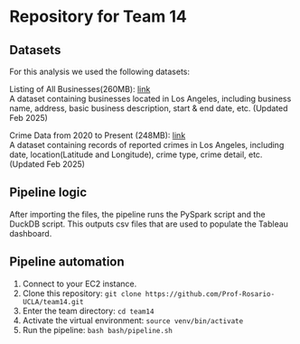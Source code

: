# Repository for Team 14

## Datasets
For this analysis we used the following datasets:

Listing of All Businesses(260MB): [link](https://data.lacity.org/Administration-Finance/Listing-of-All-Businesses/r4uk-afju/about_data)<br>
A dataset containing businesses located in Los Angeles, including business name, address, basic business description, start & end date, etc. (Updated Feb 2025)

Crime Data from 2020 to Present (248MB): [link](https://data.lacity.org/Public-Safety/Crime-Data-from-2020-to-Present/2nrs-mtv8/about_data)<br>
A dataset containing records of reported crimes in Los Angeles, including date, location(Latitude and Longitude), crime type, crime detail, etc. (Updated Feb 2025)

## Pipeline logic
After importing the files, the pipeline runs the PySpark script and the DuckDB script. This outputs csv files that are used to populate the Tableau dashboard.

## Pipeline automation
1. Connect to your EC2 instance.
2. Clone this repository: `git clone https://github.com/Prof-Rosario-UCLA/team14.git`
3. Enter the team directory: `cd team14`
4. Activate the virtual environment: `source venv/bin/activate`
5. Run the pipeline: `bash bash/pipeline.sh`
